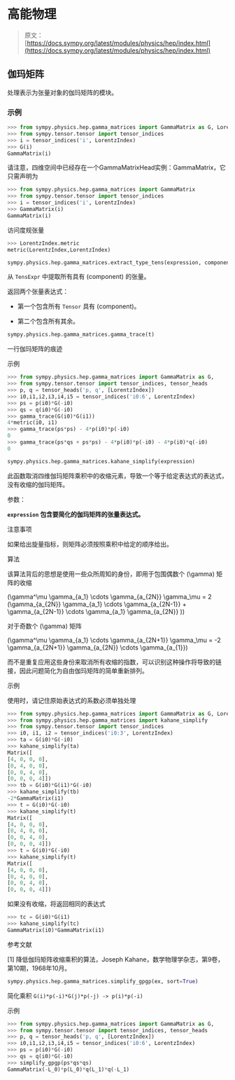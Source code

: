 # 高能物理

> 原文：[https://docs.sympy.org/latest/modules/physics/hep/index.html](https://docs.sympy.org/latest/modules/physics/hep/index.html)

## 伽玛矩阵

处理表示为张量对象的伽玛矩阵的模块。

### 示例

```py
>>> from sympy.physics.hep.gamma_matrices import GammaMatrix as G, LorentzIndex
>>> from sympy.tensor.tensor import tensor_indices
>>> i = tensor_indices('i', LorentzIndex)
>>> G(i)
GammaMatrix(i) 
```

请注意，四维空间中已经存在一个GammaMatrixHead实例：GammaMatrix，它只需声明为

```py
>>> from sympy.physics.hep.gamma_matrices import GammaMatrix
>>> from sympy.tensor.tensor import tensor_indices
>>> i = tensor_indices('i', LorentzIndex)
>>> GammaMatrix(i)
GammaMatrix(i) 
```

访问度规张量

```py
>>> LorentzIndex.metric
metric(LorentzIndex,LorentzIndex) 
```

```py
sympy.physics.hep.gamma_matrices.extract_type_tens(expression, component)
```

从 `TensExpr` 中提取所有具有 \(component\) 的张量。

返回两个张量表达式：

+   第一个包含所有 `Tensor` 具有 \(component\)。

+   第二个包含所有其余。

```py
sympy.physics.hep.gamma_matrices.gamma_trace(t)
```

一行伽玛矩阵的痕迹

示例

```py
>>> from sympy.physics.hep.gamma_matrices import GammaMatrix as G,         gamma_trace, LorentzIndex
>>> from sympy.tensor.tensor import tensor_indices, tensor_heads
>>> p, q = tensor_heads('p, q', [LorentzIndex])
>>> i0,i1,i2,i3,i4,i5 = tensor_indices('i0:6', LorentzIndex)
>>> ps = p(i0)*G(-i0)
>>> qs = q(i0)*G(-i0)
>>> gamma_trace(G(i0)*G(i1))
4*metric(i0, i1)
>>> gamma_trace(ps*ps) - 4*p(i0)*p(-i0)
0
>>> gamma_trace(ps*qs + ps*ps) - 4*p(i0)*p(-i0) - 4*p(i0)*q(-i0)
0 
```

```py
sympy.physics.hep.gamma_matrices.kahane_simplify(expression)
```

此函数取消四维伽玛矩阵乘积中的收缩元素，导致一个等于给定表达式的表达式，没有收缩的伽玛矩阵。

参数：

**`expression` 包含要简化的伽玛矩阵的张量表达式。**

注意事项

如果给出旋量指标，则矩阵必须按照乘积中给定的顺序给出。

算法

该算法背后的思想是使用一些众所周知的身份，即用于包围偶数个 \(\gamma\) 矩阵的收缩

\(\gamma^\mu \gamma_{a_1} \cdots \gamma_{a_{2N}} \gamma_\mu = 2 (\gamma_{a_{2N}} \gamma_{a_1} \cdots \gamma_{a_{2N-1}} + \gamma_{a_{2N-1}} \cdots \gamma_{a_1} \gamma_{a_{2N}} )\)

对于奇数个 \(\gamma\) 矩阵

\(\gamma^\mu \gamma_{a_1} \cdots \gamma_{a_{2N+1}} \gamma_\mu = -2 \gamma_{a_{2N+1}} \gamma_{a_{2N}} \cdots \gamma_{a_{1}}\)

而不是重复应用这些身份来取消所有收缩的指数，可以识别这种操作将导致的链接，因此问题简化为自由伽玛矩阵的简单重新排列。

示例

使用时，请记住原始表达式的系数必须单独处理

```py
>>> from sympy.physics.hep.gamma_matrices import GammaMatrix as G, LorentzIndex
>>> from sympy.physics.hep.gamma_matrices import kahane_simplify
>>> from sympy.tensor.tensor import tensor_indices
>>> i0, i1, i2 = tensor_indices('i0:3', LorentzIndex)
>>> ta = G(i0)*G(-i0)
>>> kahane_simplify(ta)
Matrix([
[4, 0, 0, 0],
[0, 4, 0, 0],
[0, 0, 4, 0],
[0, 0, 0, 4]])
>>> tb = G(i0)*G(i1)*G(-i0)
>>> kahane_simplify(tb)
-2*GammaMatrix(i1)
>>> t = G(i0)*G(-i0)
>>> kahane_simplify(t)
Matrix([
[4, 0, 0, 0],
[0, 4, 0, 0],
[0, 0, 4, 0],
[0, 0, 0, 4]])
>>> t = G(i0)*G(-i0)
>>> kahane_simplify(t)
Matrix([
[4, 0, 0, 0],
[0, 4, 0, 0],
[0, 0, 4, 0],
[0, 0, 0, 4]]) 
```

如果没有收缩，将返回相同的表达式

```py
>>> tc = G(i0)*G(i1)
>>> kahane_simplify(tc)
GammaMatrix(i0)*GammaMatrix(i1) 
```

参考文献

[1] 降低伽玛矩阵收缩乘积的算法，Joseph Kahane，数学物理学杂志，第9卷，第10期，1968年10月。

```py
sympy.physics.hep.gamma_matrices.simplify_gpgp(ex, sort=True)
```

简化乘积 `G(i)*p(-i)*G(j)*p(-j) -> p(i)*p(-i)`

示例

```py
>>> from sympy.physics.hep.gamma_matrices import GammaMatrix as G,         LorentzIndex, simplify_gpgp
>>> from sympy.tensor.tensor import tensor_indices, tensor_heads
>>> p, q = tensor_heads('p, q', [LorentzIndex])
>>> i0,i1,i2,i3,i4,i5 = tensor_indices('i0:6', LorentzIndex)
>>> ps = p(i0)*G(-i0)
>>> qs = q(i0)*G(-i0)
>>> simplify_gpgp(ps*qs*qs)
GammaMatrix(-L_0)*p(L_0)*q(L_1)*q(-L_1) 
```
